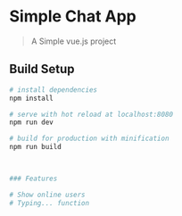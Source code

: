 # Simple Chat App

> A Simple vue.js project

## Build Setup

``` bash
# install dependencies
npm install

# serve with hot reload at localhost:8080
npm run dev

# build for production with minification
npm run build



### Features

# Show online users
# Typing... function


